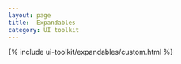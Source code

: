 ```yaml
---
layout: page
title:  Expandables
category: UI toolkit
---
```


{% include ui-toolkit/expandables/custom.html %}



